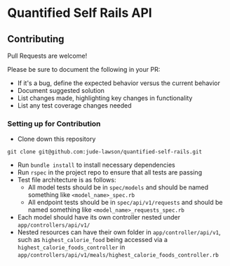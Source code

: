 # Quantified Self Rails API

## Contributing

Pull Requests are welcome!

Please be sure to document the following in your PR:

- If it's a bug, define the expected behavior versus the current behavior
- Document suggested solution
- List changes made, highlighting key changes in functionality
- List any test coverage changes needed

### Setting up for Contribution

- Clone down this repository
```
git clone git@github.com:jude-lawson/quantified-self-rails.git
```

- Run `bundle install` to install necessary dependencies
- Run `rspec` in the project repo to ensure that all tests are passing
- Test file architecture is as follows:
  - All model tests should be in `spec/models` and should be named something like `<model_name>_spec.rb`
  - All endpoint tests should be in `spec/api/v1/requests` and should be named something like `<model_name>_requests_spec.rb`
- Each model should have its own controller nested under `app/controllers/api/v1/`
- Nested resources can have their own folder in `app/controller/api/v1`, such as `highest_calorie_food` being accessed via a `highest_calorie_foods_controller` in `app/controllers/api/v1/meals/highest_calorie_foods_controller.rb`
